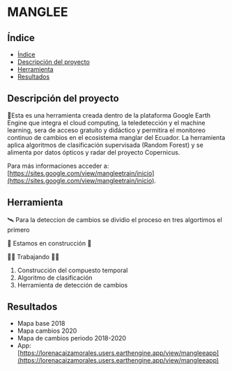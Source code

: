 # MANGLEE

## Índice

* [Índice](#índice)
* [Descripción del proyecto](#descripción-del-proyecto)
* [Herramienta](#herramienta) 
* [Resultados](#resultados)

## Descripción del proyecto 
:deciduous_tree:Esta es una herramienta creada dentro de la plataforma Google Earth Engine que integra el cloud computing, la teledetección y el machine learning, sera de acceso gratuito y didáctico y permitira el monitoreo continuo de cambios en el ecosistema manglar del Ecuador.
La herramienta aplica algoritmos de clasificación supervisada (Random Forest) y se alimenta por datos ópticos y radar del proyecto Copernicus. 

Para más informaciones acceder a: [https://sites.google.com/view/mangleetrain/inicio](https://sites.google.com/view/mangleetrain/inicio).

## Herramienta 
:artificial_satellite:
Para la deteccion de cambios se dividio el proceso en tres algortimos el primero 

:construction: Estamos en construcción :construction:

:construction_worker_woman: Trabajando :construction_worker_woman:

1. Construcción del compuesto temporal
2. Algoritmo de clasificación
3. Herramienta de detección de cambios

## Resultados
* Mapa base 2018
* Mapa cambios 2020
* Mapa de cambios periodo 2018-2020
* App: [https://lorenacaizamorales.users.earthengine.app/view/mangleeapp](https://lorenacaizamorales.users.earthengine.app/view/mangleeapp)
